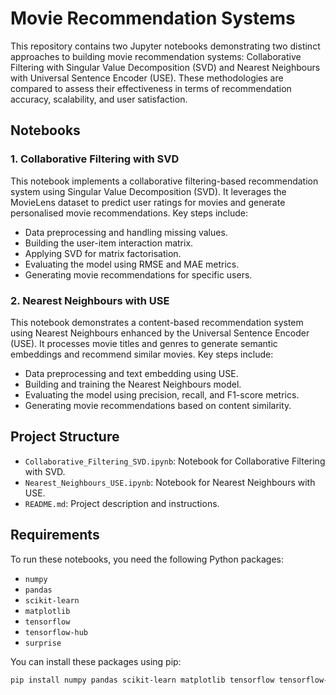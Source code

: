 # Movie Recommendation Systems

This repository contains two Jupyter notebooks demonstrating two distinct approaches to building movie recommendation systems: Collaborative Filtering with Singular Value Decomposition (SVD) and Nearest Neighbours with Universal Sentence Encoder (USE). These methodologies are compared to assess their effectiveness in terms of recommendation accuracy, scalability, and user satisfaction.

## Notebooks

### 1. Collaborative Filtering with SVD
This notebook implements a collaborative filtering-based recommendation system using Singular Value Decomposition (SVD). It leverages the MovieLens dataset to predict user ratings for movies and generate personalised movie recommendations. Key steps include:
- Data preprocessing and handling missing values.
- Building the user-item interaction matrix.
- Applying SVD for matrix factorisation.
- Evaluating the model using RMSE and MAE metrics.
- Generating movie recommendations for specific users.

### 2. Nearest Neighbours with USE
This notebook demonstrates a content-based recommendation system using Nearest Neighbours enhanced by the Universal Sentence Encoder (USE). It processes movie titles and genres to generate semantic embeddings and recommend similar movies. Key steps include:
- Data preprocessing and text embedding using USE.
- Building and training the Nearest Neighbours model.
- Evaluating the model using precision, recall, and F1-score metrics.
- Generating movie recommendations based on content similarity.

## Project Structure

- `Collaborative_Filtering_SVD.ipynb`: Notebook for Collaborative Filtering with SVD.
- `Nearest_Neighbours_USE.ipynb`: Notebook for Nearest Neighbours with USE.
- `README.md`: Project description and instructions.

## Requirements

To run these notebooks, you need the following Python packages:
- `numpy`
- `pandas`
- `scikit-learn`
- `matplotlib`
- `tensorflow`
- `tensorflow-hub`
- `surprise`

You can install these packages using pip:
```sh
pip install numpy pandas scikit-learn matplotlib tensorflow tensorflow-hub surprise

